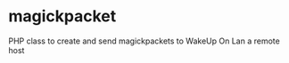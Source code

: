 magickpacket
============

PHP class to create and send magickpackets to WakeUp On Lan a remote host 